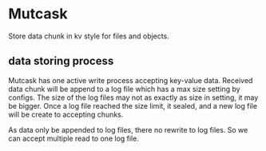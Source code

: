 # Mutcask

Store data chunk in kv style for files and objects.


## data storing process

Mutcask has one active write process accepting key-value data. Received data chunk will be append to a log file which has a max size setting by configs. The size of the log files may not as exactly as size in setting, it may be bigger. Once a log file reached the size limit, it sealed, and a new log file will be create to accepting chunks.

As data only be appended to log files, there no rewrite to log files. So we can accept multiple read to one log file.
